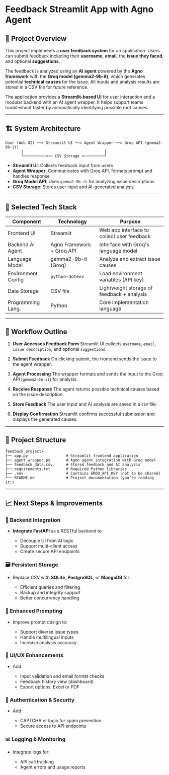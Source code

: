 
# Feedback Streamlit App with Agno Agent

## 📌 Project Overview

This project implements a **user feedback system** for an application. Users can submit feedback including their **username**, **email**, the **issue they faced**, and optional **suggestions**.

The feedback is analyzed using an **AI agent** powered by the **Agno framework** with the **Groq model (gemma2-9b-it)**, which generates potential **technical causes** for the issue. All inputs and analysis results are stored in a CSV file for future reference.

The application provides a **Streamlit-based UI** for user interaction and a modular backend with an AI agent wrapper. It helps support teams troubleshoot faster by automatically identifying possible root causes.

---

## 🏗️ System Architecture

```
User (Web UI) ──> Streamlit UI ──> Agent Wrapper ──> Groq API (gemma2-9b-it)
       │                                    │
       └──────────<── CSV Storage <─────────┘
```

* **Streamlit UI**: Collects feedback input from users
* **Agent Wrapper**: Communicates with Groq API, formats prompt and handles response
* **Groq Model API**: Uses `gemma2-9b-it` for analyzing issue descriptions
* **CSV Storage**: Stores user input and AI-generated analysis

---

## 🧰 Selected Tech Stack

| Component          | Technology                | Purpose                                    |
| ------------------ | ------------------------- | ------------------------------------------ |
| Frontend UI        | Streamlit                 | Web app interface to collect user feedback |
| Backend AI Agent   | Agno Framework + Groq API | Interface with Groq's language model       |
| Language Model     | gemma2-9b-it (Groq)       | Analyze and extract issue causes           |
| Environment Config | `python-dotenv`           | Load environment variables (API key)       |
| Data Storage       | CSV file                  | Lightweight storage of feedback + analysis |
| Programming Lang.  | Python                    | Core implementation language               |

---

## 🔁 Workflow Outline

1. **User Accesses Feedback Form**
   Streamlit UI collects `username`, `email`, `issue description`, and optional `suggestions`.

2. **Submit Feedback**
   On clicking submit, the frontend sends the issue to the agent wrapper.

3. **Agent Processing**
   The wrapper formats and sends the input to the Groq API (`gemma2-9b-it`) for analysis.

4. **Receive Response**
   The agent returns possible technical causes based on the issue description.

5. **Store Feedback**
   The user input and AI analysis are saved in a `CSV` file.

6. **Display Confirmation**
   Streamlit confirms successful submission and displays the generated causes.

---

## 📁 Project Structure

```
feedback_project/
├── app.py                 # Streamlit frontend application
├── agent_wrapper.py       # Agno agent integration with Groq model
├── feedback_data.csv      # Stored feedback and AI analysis
├── requirements.txt       # Required Python libraries
├── .env                   # Contains GROQ_API_KEY (not to be shared)
└── README.md              # Project documentation (you’re reading it!)
```

---

## 📈 Next Steps & Improvements

### 🔗 Backend Integration

* **Integrate FastAPI** as a RESTful backend to:

  * Decouple UI from AI logic
  * Support multi-client access
  * Create secure API endpoints

### 🗃️ Persistent Storage

* Replace CSV with **SQLite**, **PostgreSQL**, or **MongoDB** for:

  * Efficient queries and filtering
  * Backup and integrity support
  * Better concurrency handling

### 🧠 Enhanced Prompting

* Improve prompt design to:

  * Support diverse issue types
  * Handle multilingual inputs
  * Increase analysis accuracy

### 🎨 UI/UX Enhancements

* Add:

  * Input validation and email format checks
  * Feedback history view (dashboard)
  * Export options: Excel or PDF

### 🔐 Authentication & Security

* Add:

  * CAPTCHA or login for spam prevention
  * Secure access to API endpoints

### 📊 Logging & Monitoring

* Integrate logs for:

  * API call tracking
  * Agent errors and usage reports
